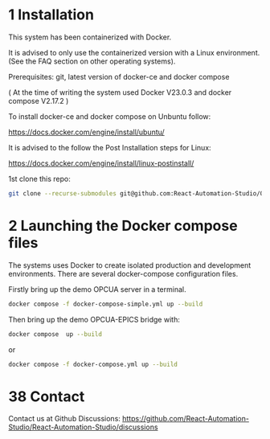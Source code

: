 # 1 Installation
This system has been containerized with Docker.

It is advised to only use the containerized version with a Linux environment. (See the FAQ section on other operating systems).


Prerequisites: git, latest version of docker-ce and docker compose 

( At the time of writing the system used Docker V23.0.3 and docker compose V2.17.2 )

To install docker-ce  and docker compose on Unbuntu follow:

https://docs.docker.com/engine/install/ubuntu/

It is advised to the follow the Post Installation steps for Linux:

https://docs.docker.com/engine/install/linux-postinstall/


1st clone this repo:

```bash
git clone --recurse-submodules git@github.com:React-Automation-Studio/OPCUA-EPICS-BRIDGE.git

```


# 2 Launching the Docker compose files
The systems uses Docker to create isolated production and development environments. There are several docker-compose configuration files.


Firstly bring up the demo OPCUA server in a terminal.

```bash
docker compose -f docker-compose-simple.yml up --build
```

Then bring up the demo OPCUA-EPICS bridge with:

```bash
docker compose  up --build
```
or
```bash
docker compose -f docker-compose.yml up --build
```


# 38 Contact

Contact us at Github Discussions: https://github.com/React-Automation-Studio/React-Automation-Studio/discussions